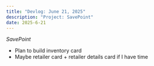 ```yaml
---
title: "Devlog: June 21, 2025"
description: "Project: SavePoint"
date: 2025-6-21
---
```


*SavePoint*

- Plan to build inventory card
- Maybe retailer card + retailer details card if I have time
